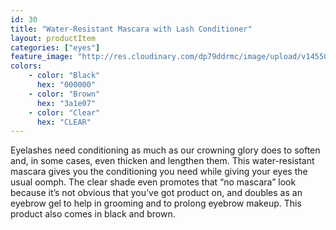 ```yaml
---
id: 30
title: "Water-Resistant Mascara with Lash Conditioner"
layout: productItem
categories: ["eyes"]
feature_image: "http://res.cloudinary.com/dp79ddrmc/image/upload/v1455006447/products/waterResistantMascara.jpg"
colors:
    - color: "Black"
      hex: "000000"
    - color: "Brown"
      hex: "3a1e07"
    - color: "Clear"
      hex: "CLEAR"
---
```

Eyelashes need conditioning as much as our crowning glory does to soften and, in some cases, even thicken and lengthen them. This water-resistant mascara gives you the conditioning you need while giving your eyes the usual oomph. The clear shade even promotes that “no mascara” look because it’s not obvious that you’ve got product on, and doubles as an eyebrow gel to help in grooming and to prolong eyebrow makeup. This product also comes in black and brown.